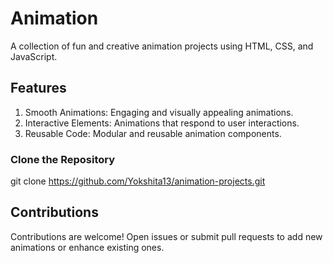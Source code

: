 # Animation
A collection of fun and creative animation projects using HTML, CSS, and JavaScript.

## Features
1. Smooth Animations: Engaging and visually appealing animations.
2. Interactive Elements: Animations that respond to user interactions.
3. Reusable Code: Modular and reusable animation components.

### Clone the Repository
git clone https://github.com/Yokshita13/animation-projects.git

## Contributions
Contributions are welcome! Open issues or submit pull requests to add new animations or enhance existing ones.
